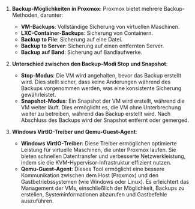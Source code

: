 1. **Backup-Möglichkeiten in Proxmox**: Proxmox bietet mehrere Backup-Methoden, darunter:
   - **VM-Backups**: Vollständige Sicherung von virtuellen Maschinen.
   - **LXC-Container-Backups**: Sicherung von Containern.
   - **Backup to File**: Sicherung auf eine Datei.
   - **Backup to Server**: Sicherung auf einen entfernten Server.
   - **Backup auf Band**: Sicherung auf Bandlaufwerke.

2. **Unterschied zwischen den Backup-Modi Stop und Snapshot**:
   - **Stop-Modus**: Die VM wird angehalten, bevor das Backup erstellt wird. Dies stellt sicher, dass keine Änderungen während des Backups vorgenommen werden, was eine konsistente Sicherung gewährleistet.
   - **Snapshot-Modus**: Ein Snapshot der VM wird erstellt, während die VM weiter läuft. Dies ermöglicht es, die VM ohne Unterbrechung weiter zu betreiben, während das Backup erstellt wird. Nach Abschluss des Backups wird der Snapshot entfernt oder gemerged.

3. **Windows VirtIO-Treiber und Qemu-Guest-Agent**:
   - **Windows VirtIO-Treiber**: Diese Treiber ermöglichen optimierte Leistung für virtuelle Maschinen, die unter Proxmox laufen. Sie bieten schnellen Datentransfer und verbesserte Netzwerkleistung, indem sie die KVM-Hypervisor-Infrastruktur effizient nutzen.
   - **Qemu-Guest-Agent**: Dieses Tool ermöglicht eine bessere Kommunikation zwischen dem Host (Proxmox) und den Gastbetriebssystemen (wie Windows oder Linux). Es erleichtert das Management der VMs, einschließlich der Möglichkeit, Backups zu erstellen, Systeminformationen abzurufen und Gastbefehle auszuführen.

